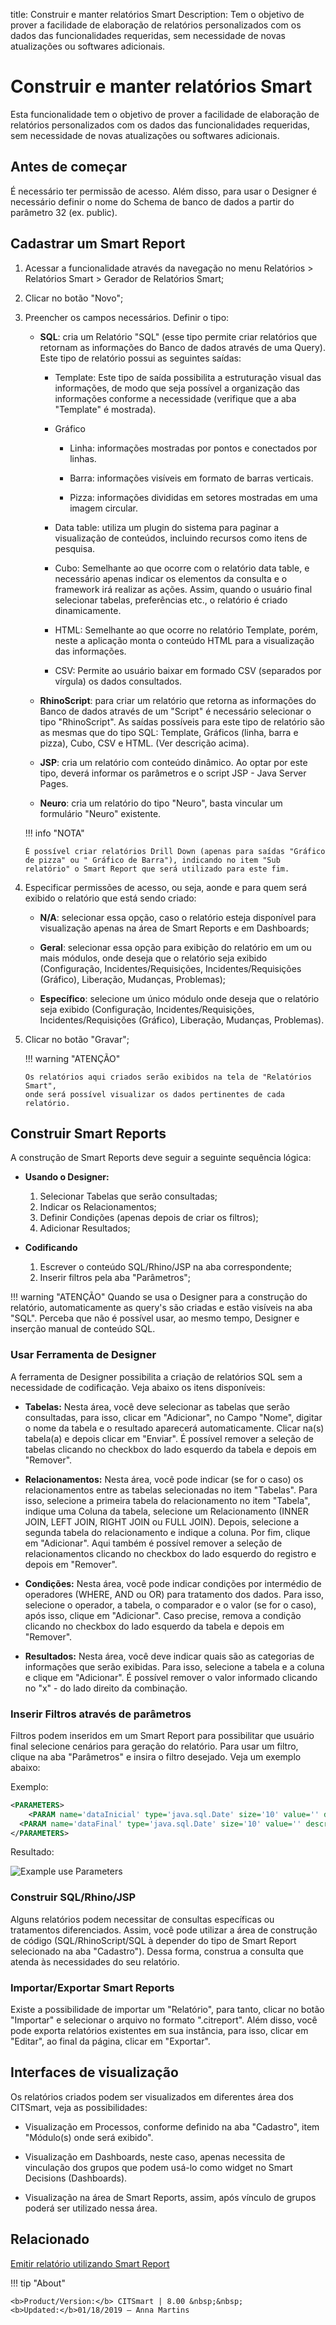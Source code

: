 title: Construir e manter relatórios Smart
Description: Tem o objetivo de prover a facilidade de elaboração de relatórios personalizados com os dados das funcionalidades requeridas, sem necessidade de novas atualizações ou softwares adicionais.

# Construir e manter relatórios Smart

Esta funcionalidade tem o objetivo de prover a facilidade de elaboração de
relatórios personalizados com os dados das funcionalidades requeridas, sem
necessidade de novas atualizações ou softwares adicionais.

## Antes de começar

É necessário ter permissão de acesso. Além disso, para usar o Designer é necessário definir o nome do Schema de banco de dados a partir do parâmetro 32 (ex. public).

## Cadastrar um Smart Report

1.  Acessar a funcionalidade através da navegação no menu Relatórios > Relatórios Smart > Gerador de Relatórios Smart;

2.  Clicar no botão "Novo";

3.  Preencher os campos necessários. Definir o tipo:

       +  **SQL**: cria um Relatório "SQL" (esse tipo permite criar relatórios que
          retornam as informações do Banco de dados através de uma Query). Este tipo de relatório possui as seguintes saídas:

          - Template: Este tipo de saída possibilita a estruturação visual das informações, de modo que seja possível a organização das informações conforme a necessidade (verifique que a aba "Template" é mostrada).

          - Gráfico

            - Linha: informações mostradas por pontos e conectados por linhas.

            - Barra: informações visíveis em formato de barras verticais.

            - Pizza: informações divididas em setores mostradas em uma imagem circular.

          - Data table: utiliza um plugin do sistema para paginar a visualização de conteúdos, incluindo recursos como itens de pesquisa.

          - Cubo: Semelhante ao que ocorre com o relatório data table, e necessário apenas indicar os elementos da consulta e o framework irá realizar as ações. Assim, quando o usuário final selecionar tabelas, preferências etc., o relatório é criado dinamicamente.

          - HTML: Semelhante ao que ocorre no relatório Template, porém, neste a aplicação monta o conteúdo HTML para a visualização das informações.

          - CSV: Permite ao usuário baixar em formado CSV (separados por vírgula) os dados consultados.

       +  **RhinoScript**: para criar um relatório que retorna as informações do Banco
          de dados através de um "Script" é necessário selecionar o tipo
          "RhinoScript". As saídas possíveis para este tipo de relatório são as mesmas que do tipo SQL: Template, Gráficos (linha, barra e pizza), Cubo, CSV e HTML. (Ver descrição acima).

       +  **JSP**: cria um relatório com conteúdo dinâmico. Ao optar por este tipo,
          deverá informar os parâmetros e o script JSP - Java Server Pages.

       +  **Neuro**: cria um relatório do tipo "Neuro", basta vincular um formulário
          "Neuro" existente.

    !!! info "NOTA"

        É possível criar relatórios Drill Down (apenas para saídas "Gráfico de pizza" ou " Gráfico de Barra"), indicando no item "Sub relatório" o Smart Report que será utilizado para este fim.


4.  Especificar permissões de acesso, ou seja, aonde e para quem será exibido o relatório que está sendo criado:

      +   **N/A**: selecionar essa opção, caso o relatório esteja disponível para visualização apenas na área de Smart Reports e em Dashboards;

      +   **Geral**: selecionar essa opção para exibição do relatório em um ou mais
      módulos, onde deseja que o relatório seja exibido (Configuração,
      Incidentes/Requisições, Incidentes/Requisições (Gráfico), Liberação,
      Mudanças, Problemas);

      +   **Específico**: selecione um único módulo onde deseja que o relatório seja
      exibido (Configuração, Incidentes/Requisições, Incidentes/Requisições
      (Gráfico), Liberação, Mudanças, Problemas).

5.  Clicar no botão "Gravar";

    !!! warning "ATENÇÃO"

        Os relatórios aqui criados serão exibidos na tela de "Relatórios Smart",
        onde será possível visualizar os dados pertinentes de cada relatório.

## Construir Smart Reports

A construção de Smart Reports deve seguir a seguinte sequência lógica:

- **Usando o Designer:**

    1. Selecionar Tabelas que serão consultadas;
    2. Indicar os Relacionamentos;
    3. Definir Condições (apenas depois de criar os filtros);
    4. Adicionar Resultados;

- **Codificando**

    1. Escrever o conteúdo SQL/Rhino/JSP na aba correspondente;
    2. Inserir filtros pela aba "Parâmetros";

!!! warning "ATENÇÃO"
    Quando se usa o Designer para a construção do relatório, automaticamente as query's são criadas e estão visíveis na aba "SQL". Perceba que não é possível usar, ao mesmo tempo, Designer e inserção manual de conteúdo SQL.

### Usar Ferramenta de Designer
A ferramenta de Designer possibilita a criação de relatórios SQL sem a necessidade de codificação. Veja abaixo os itens disponíveis:

- **Tabelas:** Nesta área, você deve selecionar as tabelas que serão consultadas, para isso, clicar em "Adicionar", no Campo "Nome", digitar o nome da tabela e o resultado aparecerá automaticamente. Clicar na(s) tabela(a) e depois clicar em "Enviar". É possível remover a seleção de tabelas clicando no checkbox do lado esquerdo da tabela e depois em "Remover".

- **Relacionamentos:** Nesta área, você pode indicar (se for o caso) os relacionamentos entre as tabelas selecionadas no item "Tabelas". Para isso, selecione a primeira tabela do relacionamento no item "Tabela", indique uma Coluna da tabela, selecione um Relacionamento (INNER JOIN, LEFT JOIN, RIGHT JOIN ou FULL JOIN). Depois, selecione a segunda tabela do relacionamento e indique a coluna. Por fim, clique em "Adicionar". Aqui também é possível remover a seleção de relacionamentos clicando no checkbox do lado esquerdo do registro e depois em "Remover".

- **Condições:** Nesta área, você pode indicar condições por intermédio de operadores (WHERE, AND ou OR) para tratamento dos dados. Para isso, selecione o operador, a tabela, o comparador e o valor (se for o caso), após isso, clique em "Adicionar". Caso precise, remova a condição clicando no checkbox do lado esquerdo da tabela e depois em "Remover".

- **Resultados:** Nesta área, você deve indicar quais são as categorias de informações que serão exibidas. Para isso, selecione a tabela e a coluna e clique em "Adicionar". É possível remover o valor informado clicando no "x" - do lado direito da combinação.

### Inserir Filtros através de parâmetros

Filtros podem inseridos em um Smart Report para possibilitar que usuário final selecione cenários para geração do relatório. Para usar um filtro, clique na aba "Parâmetros" e insira o filtro desejado. Veja um exemplo abaixo:

Exemplo:

```xml
<PARAMETERS>
	<PARAM name='dataInicial' type='java.sql.Date' size='10' value='' description='citcorpore.comum.datainicio' fix='false' mandatory="true" default="{YEAR_AGO}"/>
  <PARAM name='dataFinal' type='java.sql.Date' size='10' value='' description='citcorpore.comum.datafim' fix='false' mandatory="true" default="{TODAY}"/>
</PARAMETERS>
```
Resultado:

![Example use Parameters][2]


### Construir SQL/Rhino/JSP

Alguns relatórios podem necessitar de consultas específicas ou tratamentos diferenciados. Assim, você pode utilizar a área de construção de código (SQL/RhinoScript/SQL à depender do tipo de Smart Report selecionado na aba "Cadastro"). Dessa forma, construa a consulta que atenda às necessidades do seu relatório.

### Importar/Exportar Smart Reports

Existe a possibilidade de importar um "Relatório", para tanto, clicar no botão "Importar" e selecionar o arquivo no formato ".citreport". Além disso, você pode exporta relatórios existentes em sua  instância, para isso, clicar em "Editar", ao final da página, clicar em "Exportar".

## Interfaces de visualização

Os relatórios criados podem ser visualizados em diferentes área dos CITSmart, veja as possibilidades:

- Visualização em Processos, conforme definido na aba "Cadastro", item "Módulo(s) onde será exibido".

- Visualização em Dashboards, neste caso, apenas necessita de vinculação dos grupos que podem usá-lo como widget no Smart Decisions (Dashboards).

- Visualização na área de Smart Reports, assim, após vínculo de grupos poderá ser utilizado nessa área.

## Relacionado

[Emitir relatório utilizando Smart Report][1]

!!! tip "About"

    <b>Product/Version:</b> CITSmart | 8.00 &nbsp;&nbsp;
    <b>Updated:</b>01/18/2019 – Anna Martins

[1]:/pt-br/citsmart-platform-8/additional-features/reports/create/smart-reports/configuration/create-smart-report.html
[2]:images/smart-reports-param-example.png
